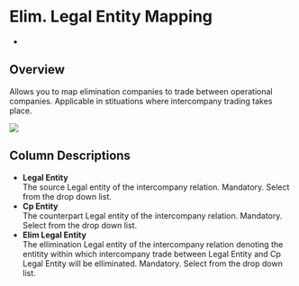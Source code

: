 # Elim. Legal Entity Mapping
-
## Overview

Allows you to map elimination companies to trade between operational companies. Applicable in stituations where intercompany trading takes place.

![](https://profitbasedocs.blob.core.windows.net/enduserhelp/images/ElimLegalEntity.JPG)

## Column Descriptions

- **Legal Entity**<br/>
The source Legal entity of the intercompany relation. Mandatory. Select from the drop down list.
- **Cp Entity**<br/>
The counterpart Legal entity of the intercompany relation. Mandatory. Select from the drop down list.
- **Elim Legal Entity**<br/>
The ellimination Legal entity of the intercompany relation denoting the entitity within which intercompany trade between Legal Entity and Cp Legal Entity will be elliminated. Mandatory. Select from the drop down list.


